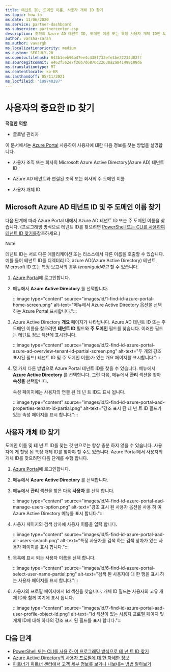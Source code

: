 ```yaml
---
title: 테넌트 ID, 도메인 이름, 사용자 개체 ID 찾기
ms.topic: how-to
ms.date: 11/06/2020
ms.service: partner-dashboard
ms.subservice: partnercenter-csp
description: 조직의 Azure AD 테넌트 ID, 도메인 이름 또는 특정 사용자 개체 ID인 Azure Portal ID를 찾는 방법을 알아봅니다. 일부 작업에는 이 정보가 필요합니다.
author: varsha-sarah
ms.author: vavargh
ms.localizationpriority: medium
ms.custom: SEOJULY.20
ms.openlocfilehash: 643b1eeb96a47ee4c438f733efe3be22234d02ff
ms.sourcegitcommit: e462f562e7f26b7d6870c22638a2a841499109d6
ms.translationtype: MT
ms.contentlocale: ko-KR
ms.lasthandoff: 05/11/2021
ms.locfileid: "109740287"
---
```

# <a name="locate-important-ids-for-a-user"></a>사용자의 중요한 ID 찾기

**적절한 역할**

- 글로벌 관리자

이 문서에서는 [Azure Portal](https://portal.azure.com/) 사용하여 사용자에 대한 다음 정보를 찾는 방법을 설명합니다.

- 사용자 조직 또는 회사의 Microsoft Azure Active Directory(Azure AD) 테넌트 ID

- Azure AD 테넌트와 연결된 조직 또는 회사의 주 도메인 이름

- 사용자 개체 ID

## <a name="find-the-microsoft-azure-ad-tenant-id-and-primary-domain-name"></a>Microsoft Azure AD 테넌트 ID 및 주 도메인 이름 찾기

다음 단계에 따라 Azure Portal 내에서 Azure AD 테넌트 ID 또는 주 도메인 이름을 찾습니다. (프로그래밍 방식으로 테넌트 ID를 찾으려면 [PowerShell 또는 CLI를 사용하여 테넌트 ID 찾기를](/azure/active-directory/fundamentals/active-directory-how-to-find-tenant#find-tenant-id-with-powershell)참조하세요.)

> [!NOTE]
> 테넌트 ID는 서로 다른 애플리케이션 또는 리소스에서 다른 이름을 호출할 수 있습니다. 예를 들어 테넌트 ID를 디렉터리 ID, azure AD(Azure Active Directory) 테넌트, Microsoft ID 또는 특정 보고서의 경우 *tenantguid라고* 할 수 있습니다.

1. [Azure Portal](https://portal.azure.com/)에 로그인합니다.

2. 메뉴에서 **Azure Active Directory** 를 선택합니다.

   :::image type="content" source="images/id/1-find-id-azure-portal-home-screen.png" alt-text="메뉴에서 Azure Active Directory 옵션을 선택하는 Azure Portal 표시합니다.":::

3. Azure Active Directory **개요** 페이지가 나타납니다. Azure AD 테넌트 ID 또는 주 도메인 이름을 찾으려면 **테넌트 ID** 필드와 **주 도메인** 필드를 찾습니다. 이러한 필드는 테넌트 정보 섹션에 표시됩니다.

   :::image type="content" source="images/id/2-find-id-azure-portal-azure-ad-overview-tenant-id-partial-screen.png" alt-text="두 개의 강조 표시된 필드( 테넌트 ID 및 주 도메인 이름)가 있는 개요 페이지를 표시합니다.":::

4. 몇 가지 다른 방법으로 Azure Portal 테넌트 ID를 찾을 수 있습니다. 메뉴에서 **Azure Active Directory** 를 선택합니다. 그런 다음, 메뉴에서 **관리** 섹션을 찾아 **속성을** 선택합니다.

   속성 페이지에는 사용자의 연결 된 테 넌 트 ID도 표시 됩니다.

   :::image type="content" source="images/id/3-find-id-azure-portal-aad-properties-tenant-id-partial.png" alt-text="강조 표시 된 테 넌 트 ID 필드가 있는 속성 페이지를 표시 합니다.":::

## <a name="find-the-user-object-id"></a>사용자 개체 ID 찾기

도메인 이름 및 테 넌 트 ID를 찾는 것 만으로는 항상 충분 하지 않을 수 있습니다. 사용자에 게 할당 된 특정 개체 ID를 찾아야 할 수도 있습니다. Azure Portal에서 사용자의 개체 ID를 찾으려면 다음 단계를 수행 합니다.

1. [Azure Portal](https://portal.azure.com/)에 로그인합니다.

2. 메뉴에서 **Azure Active Directory** 를 선택합니다.

3. 메뉴에서 **관리** 섹션을 찾은 다음 **사용자** 를 선택 합니다.

      :::image type="content" source="images/id/4-find-id-azure-portal-aad-manage-users-option.png" alt-text="강조 표시 된 사용자 옵션을 사용 하 여 Azure Active Directory 메뉴를 표시 합니다.":::

4. 사용자 페이지의 검색 상자에 사용자 이름을 입력 합니다.

      :::image type="content" source="images/id/5-find-id-azure-portal-aad-all-users-search.png" alt-text="특정 사용자를 검색 하는 검색 상자가 있는 사용자 페이지를 표시 합니다.":::

5. 목록에 표시 되는 사용자 이름을 선택 합니다.  

      :::image type="content" source="images/id/6-find-id-azure-portal-select-user-name-partial.png" alt-text="검색 된 사용자에 대 한 행을 표시 하는 사용자 페이지를 표시 합니다.":::

6. 사용자의 프로필 페이지에서 Id 섹션을 찾습니다. 개체 ID 필드는 사용자의 고유 개체 ID와 함께 여기에 표시 됩니다.

      :::image type="content" source="images/id/7-find-id-azure-portal-aad-user-profile-object-id.png" alt-text="Id 섹션이 있는 사용자 프로필 페이지 및 개체 ID에 대해 하나의 강조 표시 된 필드를 표시 합니다.":::

## <a name="next-steps"></a>다음 단계

- [PowerShell 또는 CLI를 사용 하 여 프로그래밍 방식으로 테 넌 트 ID 찾기](/azure/active-directory/fundamentals/active-directory-how-to-find-tenant)
- [Azure Active Directory의 사용자 프로필에 대 한 자세한 정보](/azure/active-directory/fundamentals/active-directory-users-profile-azure-portal)
- [파트너가 파트너 센터에서 고객 세부 정보를 보거나 내보내는 방법 알아보기](see-your-customer-list.md)

